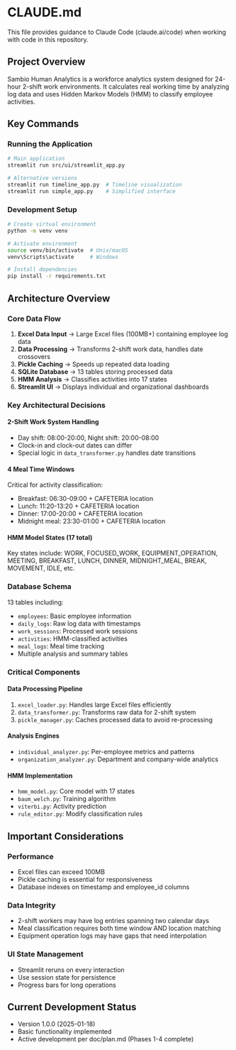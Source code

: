 # CLAUDE.md

This file provides guidance to Claude Code (claude.ai/code) when working with code in this repository.

## Project Overview

Sambio Human Analytics is a workforce analytics system designed for 24-hour 2-shift work environments. It calculates real working time by analyzing log data and uses Hidden Markov Models (HMM) to classify employee activities.

## Key Commands

### Running the Application
```bash
# Main application
streamlit run src/ui/streamlit_app.py

# Alternative versions
streamlit run timeline_app.py  # Timeline visualization
streamlit run simple_app.py    # Simplified interface
```

### Development Setup
```bash
# Create virtual environment
python -m venv venv

# Activate environment
source venv/bin/activate  # Unix/macOS
venv\Scripts\activate     # Windows

# Install dependencies
pip install -r requirements.txt
```

## Architecture Overview

### Core Data Flow
1. **Excel Data Input** → Large Excel files (100MB+) containing employee log data
2. **Data Processing** → Transforms 2-shift work data, handles date crossovers
3. **Pickle Caching** → Speeds up repeated data loading
4. **SQLite Database** → 13 tables storing processed data
5. **HMM Analysis** → Classifies activities into 17 states
6. **Streamlit UI** → Displays individual and organizational dashboards

### Key Architectural Decisions

#### 2-Shift Work System Handling
- Day shift: 08:00-20:00, Night shift: 20:00-08:00
- Clock-in and clock-out dates can differ
- Special logic in `data_transformer.py` handles date transitions

#### 4 Meal Time Windows
Critical for activity classification:
- Breakfast: 06:30-09:00 + CAFETERIA location
- Lunch: 11:20-13:20 + CAFETERIA location  
- Dinner: 17:00-20:00 + CAFETERIA location
- Midnight meal: 23:30-01:00 + CAFETERIA location

#### HMM Model States (17 total)
Key states include: WORK, FOCUSED_WORK, EQUIPMENT_OPERATION, MEETING, BREAKFAST, LUNCH, DINNER, MIDNIGHT_MEAL, BREAK, MOVEMENT, IDLE, etc.

### Database Schema
13 tables including:
- `employees`: Basic employee information
- `daily_logs`: Raw log data with timestamps
- `work_sessions`: Processed work sessions
- `activities`: HMM-classified activities
- `meal_logs`: Meal time tracking
- Multiple analysis and summary tables

### Critical Components

#### Data Processing Pipeline
1. `excel_loader.py`: Handles large Excel files efficiently
2. `data_transformer.py`: Transforms raw data for 2-shift system
3. `pickle_manager.py`: Caches processed data to avoid re-processing

#### Analysis Engines
- `individual_analyzer.py`: Per-employee metrics and patterns
- `organization_analyzer.py`: Department and company-wide analytics

#### HMM Implementation
- `hmm_model.py`: Core model with 17 states
- `baum_welch.py`: Training algorithm
- `viterbi.py`: Activity prediction
- `rule_editor.py`: Modify classification rules

## Important Considerations

### Performance
- Excel files can exceed 100MB
- Pickle caching is essential for responsiveness
- Database indexes on timestamp and employee_id columns

### Data Integrity
- 2-shift workers may have log entries spanning two calendar days
- Meal classification requires both time window AND location matching
- Equipment operation logs may have gaps that need interpolation

### UI State Management
- Streamlit reruns on every interaction
- Use session state for persistence
- Progress bars for long operations

## Current Development Status
- Version 1.0.0 (2025-01-18)
- Basic functionality implemented
- Active development per doc/plan.md (Phases 1-4 complete)